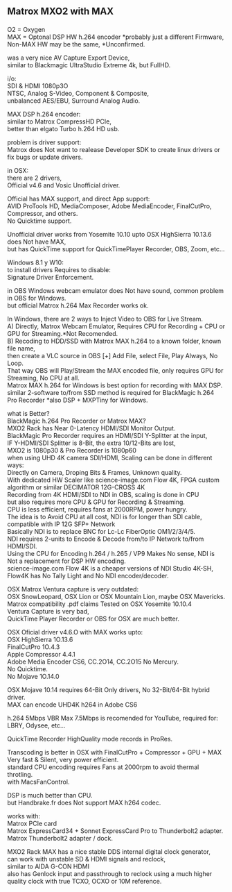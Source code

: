 ## Matrox MXO2 with MAX </p>

O2 = Oxygen </br>
MAX = Optonal DSP HW h.264 encoder *probably just a different Firmware, Non-MAX HW may be the same, *Unconfirmed. </p>

was a very nice AV Capture Export Device, </br>
similar to Blackmagic UltraStudio Extreme 4k, but FullHD. </p>

i/o: </br>
SDI & HDMI 1080p3O </br>
NTSC, Analog S-Video, Component & Composite, </br>
unbalanced AES/EBU, Surround Analog Audio. </p>

MAX DSP h.264 encoder: </br>
similar to Matrox CompressHD PCIe,  </br>
better than elgato Turbo h.264 HD usb. </p>

problem is driver support: </br>
Matrox does Not want to realease Developer SDK to create linux drivers or fix bugs or update drivers. </p>

in OSX: </br>
there are 2 drivers, </br>
Official v4.6 and Vosic Unofficial driver. </p>

Official has MAX support, and direct App support: </br>
AVID ProTools HD, MediaComposer, Adobe MediaEncoder, FinalCutPro, Compressor, and others. </br>
No Quicktime support. </p>

Unofficial driver works from Yosemite 10.10 upto OSX HighSierra 10.13.6 </br>
does Not have MAX, </br>
but has QuickTime support for QuickTimePlayer Recorder, OBS, Zoom, etc... </p>

Windows 8.1 y W10: </br>
to install drivers Requires to disable: </br>
Signature Driver Enforcement. </p>

in OBS Windows webcam emulator does Not have sound, common problem in OBS for Windows. </br>
but official Matrox h.264 Max Recorder works ok. </p>

In Windows, there are 2 ways to Inject Video to OBS for Live Stream. </br>
A) Directly, Matrox Webcam Emulator, Requires CPU for Recording + CPU or GPU for Streaming.*Not Recomended. </br>
B) Recoding to HDD/SSD with Matrox MAX h.264 to a known folder, known file name, </br>
then create a VLC source in OBS [+] Add File, select File, Play Always, No Loop. </br>
That way OBS will Play/Stream the MAX encoded file, only requires GPU for Streaming, No CPU at all. </br>
Matrox MAX h.264 for Windows is best option for recording with MAX DSP. </br>
similar 2-software to/from SSD method is required for BlackMagic h.264 Pro Recorder *also DSP + MXPTiny for Windows. </p>

what is Better? </br>
BlackMagic h.264 Pro Recorder or Matrox MAX? </br>
MXO2 Rack has Near 0-Latency HDMI/SDI Monitor Output. </br>
BlackMagic Pro Recorder requires an HDMI/SDI Y-Splitter at the input, </br>
IF Y-HDMI/SDI Splitter is 8-Bit, the extra 10/12-Bits are lost, </br>
MXO2 is 1080p30 & Pro Recorder is 1080p60 </br>
when using UHD 4K camera SDI/HDMI, Scaling can be done in different ways: </br>
Directly on Camera, Droping Bits & Frames, Unknown quality. </br>
With dedicated HW Scaler like science-image.com Flow 4K, FPGA custom algorithm or similar DECIMATOR 12G-CROSS 4K </br>
Recording from 4K HDMI/SDI to NDI in OBS, scaling is done in CPU </br>
but also requires more CPU & GPU for Recording & Streaming. </br>
CPU is less efficient, requires fans at 2000RPM, power hungry. </br>
The idea is to Avoid CPU at all cost, NDI is for longer than SDI cable, compatible with IP 12G SFP+ Network </br>
Basically NDI is to replace BNC for Lc-Lc FiberOptic OM1/2/3/4/5. </br>
NDI requires 2-units to Encode & Decode from/to IP Network to/from HDMI/SDI. </br>
Using the CPU for Encoding h.264 / h.265 / VP9 Makes No sense, NDI is Not a replacement for DSP HW encoding. </br>
science-image.com Flow 4K is a cheaper versions of NDI Studio 4K-SH, Flow4K has No Tally Light and No NDI encoder/decoder. </p>

OSX Matrox Ventura capture is very outdated: </br>
OSX SnowLeopard, OSX Lion or OSX Mountain Lion, maybe OSX Mavericks. </br>
Matrox compatibility .pdf claims Tested on OSX Yosemite 10.10.4 </br>
Ventura Capture is very bad, </br>
QuickTime Player Recorder or OBS for OSX are much better. </p>

OSX Oficial driver v4.6.O with MAX works upto: </br>
OSX HighSierra 1O.13.6 </br>
FinalCutPro 1O.4.3 </br>
Apple Compressor 4.4.1 </br>
Adobe Media Encoder CS6, CC.2O14, CC.2O15 No Mercury. </br>
No Quicktime. </br>
No Mojave 1O.14.0 </p>

OSX Mojave 10.14 requires 64-Bit Only drivers, No 32-Bit/64-Bit hybrid driver. </br>
MAX can encode UHD4K h264 in Adobe CS6 </p>

h.264 5Mbps VBR Max 7.5Mbps is recomended for YouTube, required for: LBRY, Odysee, etc... </p>

QuickTime Recorder HighQuality mode records in ProRes. </p>

Transcoding is better in OSX with FinalCutPro + Compressor + GPU + MAX </br>
Very fast & Silent, very power efficient. </br>
standard CPU encoding requires Fans at 2000rpm to avoid thermal throtling. </br>
with MacsFanControl. </p>

DSP is much better than CPU. </br>
but Handbrake.fr does Not support MAX h264 codec. </p>

works with: </br>
Matrox PCIe card </br>
Matrox ExpressCard34 + Sonnet ExpressCard Pro to Thunderbolt2 adapter. </br>
Matrox Thunderbolt2 adapter / dock. </p>


MXO2 Rack MAX has a nice stable DDS internal digital clock generator, </br>
can work with unstable SD & HDMI signals and reclock, </br>
similar to AIDA G-CON HDMI </br>
also has Genlock input and passthrough to reclock using a much higher quality clock with true TCXO, OCXO or 10M reference. </p>
